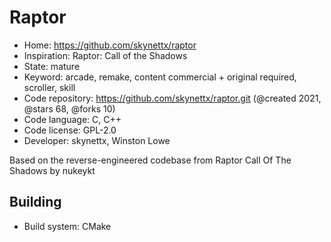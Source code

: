 # Raptor

- Home: https://github.com/skynettx/raptor
- Inspiration: Raptor: Call of the Shadows
- State: mature
- Keyword: arcade, remake, content commercial + original required, scroller, skill
- Code repository: https://github.com/skynettx/raptor.git (@created 2021, @stars 68, @forks 10)
- Code language: C, C++
- Code license: GPL-2.0
- Developer: skynettx, Winston Lowe

Based on the reverse-engineered codebase from Raptor Call Of The Shadows by nukeykt

## Building

- Build system: CMake
